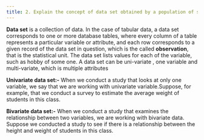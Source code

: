 ```yaml
---
title: 2. Explain the concept of data set obtained by a population of statistical units and a set of variables (attributes)
---
```

**Data set** is a collection of data. In the case of tabular data, a data set corresponds to one or more database tables, where every column of a table represents a particular variable or attribute, and each row corresponds to a given record of the data set in question, which is the called **observation**, that is the statistical unit. The data set lists values for each of the variable, such as hobby of some one. A data set can be uni-variate , one variable and multi-variate, which is multiple attributes

**Univariate data set:-** When we conduct a study that looks at only one variable, we say that we are working with univariate variable.Suppose, for example, that we conduct a survey to estimate the average weight of students in this class.

**Bivariate data set:-** When we conduct a study that examines the relationship between two variables, we are working with bivariate data. Suppose we conducted a study to see if there is a relationship between the height and weight of students in this class.

